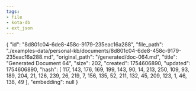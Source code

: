 ```yaml
---
tags:
- file
- kota-db
- ext_json
---
```

{
  "id": "8d801c04-6de8-458c-9179-235eac16a288",
  "file_path": "./examples-data/personal-kb/documents/8d801c04-6de8-458c-9179-235eac16a288.md",
  "original_path": "/generated/doc-064.md",
  "title": "Generated Document 64",
  "size": 202,
  "created": 1754606890,
  "updated": 1754606890,
  "hash": [
    117,
    143,
    176,
    169,
    199,
    143,
    90,
    14,
    213,
    250,
    109,
    93,
    189,
    204,
    21,
    126,
    239,
    26,
    219,
    7,
    156,
    135,
    52,
    211,
    132,
    45,
    209,
    123,
    1,
    46,
    138,
    49
  ],
  "embedding": null
}